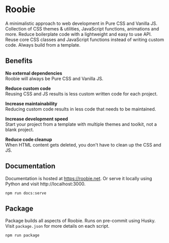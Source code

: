 # Roobie

A minimalistic approach to web development in Pure CSS and Vanilla JS.  Collection of CSS themes & utilities, JavaScript functions, animations and more.  Reduce boilerplate code with a lightweight and easy to use API.   Reuse core CSS classes and JavaScript functions instead of writing custom code.  Always build from a template.

## Benefits

**No external dependencies**<br>
Roobie will always be Pure CSS and Vanilla JS.

**Reduce custom code**<br>
Reusing CSS and JS results is less custom written code for each project.

**Increase maintainability**<br>
Reducing custom code results in less code that needs to be maintained.

**Increase development speed**<br>
Start your project from a template with multiple themes and toolkit, not a blank project.

**Reduce code cleanup**<br>
When HTML content gets deleted, you don't have to clean up the CSS and JS.

## Documentation
Documentation is hosted at https://roobie.net.  Or serve it locally using Python and visit http://localhost:3000.
```shell
npm run docs:serve
```

## Package
Package builds all aspects of Roobie. Runs on pre-commit using Husky.  Visit `package.json` for more details on each script.
```shell
npm run package
```